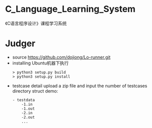 # C_Language_Learning_System
《C语言程序设计》课程学习系统


# Judger 
- source
    https://github.com/dojiong/Lo-runner.git
- installing 
    Ubuntu机器下执行
    ```shell
    > python3 setup.py build
    > python3 setup.py install
    ```
- testcase detail
    upload a zip file and input the number of testcases
    directory struct demo:
    ```
    - testdata
        -1.in
        -1.out
        -2.in
        -2.out
        ...
    ```
